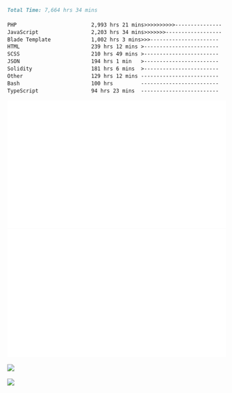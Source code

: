 <!--START_SECTION:waka-->

```markdown
Total Time: 7,664 hrs 34 mins

PHP                        2,993 hrs 21 mins>>>>>>>>>>---------------   38.41 %
JavaScript                 2,203 hrs 34 mins>>>>>>>------------------   28.27 %
Blade Template             1,002 hrs 3 mins>>>----------------------   12.86 %
HTML                       239 hrs 12 mins >------------------------   03.07 %
SCSS                       210 hrs 49 mins >------------------------   02.71 %
JSON                       194 hrs 1 min   >------------------------   02.49 %
Solidity                   181 hrs 6 mins  >------------------------   02.32 %
Other                      129 hrs 12 mins -------------------------   01.66 %
Bash                       100 hrs         -------------------------   01.28 %
TypeScript                 94 hrs 23 mins  -------------------------   01.21 %
```

<!--END_SECTION:waka-->

![](https://raw.githubusercontent.com/DrMaxis/github-stats-transparent/output/generated/overview.svg)
![](https://raw.githubusercontent.com/DrMaxis/github-stats-transparent/output/generated/languages.svg)

![](https://git-readme-stats-drmaxis-projects.vercel.app/api?username=drmaxis&show_icons=true&theme=outrun&count_private=true&show=reviews,discussions_started,discussions_answered,prs_merged,prs_merged_percentage&custom_title=2024%20Github%20Rank)
 
<a href="https://count.getloli.com/"><img src="https://count.getloli.com/get/@:maxis-the-alchemist?theme=rule34"></a>
<!-- https://count.getloli.com/get/@alchemist?theme=rule34 -->
<br>
